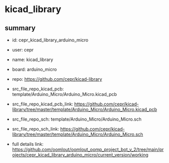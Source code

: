 # kicad_library
 
## summary 
* id: cepr_kicad_library_arduino_micro
* user: cepr
* name: kicad_library
* board: arduino_micro
* repo: https://github.com/cepr/kicad-library
* src_file_repo_kicad_pcb: template/Arduino_Micro/Arduino_Micro.kicad_pcb
* src_file_repo_kicad_pcb_link: https://github.com/cepr/kicad-library/tree/master/template/Arduino_Micro/Arduino_Micro.kicad_pcb


* src_file_repo_sch: template/Arduino_Micro/Arduino_Micro.sch
* src_file_repo_sch_link: https://github.com/cepr/kicad-library/tree/master/template/Arduino_Micro/Arduino_Micro.sch
* full details link: https://github.com/oomlout/oomlout_oomp_project_bot_v_2/tree/main/projects/cepr_kicad_library_arduino_micro/current_version/working  






